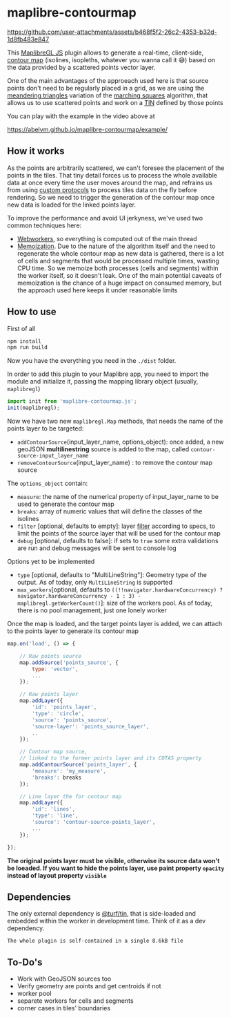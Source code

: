 # maplibre-contourmap

https://github.com/user-attachments/assets/b468f5f2-26c2-4353-b32d-1d8fb483e847

This [MaplibreGL JS](https://maplibre.org/) plugin allows to generate a real-time, client-side, [contour map](https://en.wikipedia.org/wiki/Contour_line) (isolines, isopleths, whatever you wanna call it 😅) based on the data provided by a scattered points vector layer.

One of the main advantages of the approeach used here is that source points don't need to be regularly placed in a grid, as we are using the [meandering triangles](https://en.wikipedia.org/wiki/Marching_squares#Contouring_triangle_meshes) variation of the [marching squares](https://en.wikipedia.org/wiki/Marching_squares) algorithm, that allows us to use scattered points and work on a [TIN](https://en.wikipedia.org/wiki/Triangulated_irregular_network) defined by those points

You can play with the example in the video above at

https://abelvm.github.io/maplibre-contourmap/example/

## How it works

As the points are arbitrarily scattered, we can't foresee the placement of the points in the tiles. That tiny detail forces us to process the whole available data at once every time the user moves around the map, and refrains us from using [custom protocols](https://maplibre.org/maplibre-gl-js/docs/API/functions/addProtocol/) to process tiles data on the fly before rendering. So we need to trigger the generation of the contour map once new data is loaded for the linked points layer.

To improve the performance and avoid UI jerkyness, we've used two common techniques here:

* [Webworkers](https://developer.mozilla.org/en-US/docs/Web/API/Web_Workers_API), so everything is computed out of the main thread
* [Memoization](https://en.wikipedia.org/wiki/Memoization). Due to the nature of the algorithm itself and the need to regenerate the whole contour map as new data is gathered, there is a lot of cells and segments that would be processed multiple times, wasting CPU time. So we memoize both processes (cells and segments) within the worker itself, so it doesn't leak. One of the main potential caveats of memoization is the chance of a huge impact on consumed memory, but the approach used here keeps it under reasonable limits

## How to use

First of all

```bash
npm install
npm run build
```

Now you have the everything you need in the `./dist` folder.

In order to add this plugin to your Maplibre app, you need to import the module and initialize it, passing the mapping library object (usually, `maplibregl`)

```javascript
import init from 'maplibre-contourmap.js';
init(maplibregl);
```

Now we have two new `maplibregl.Map` methods, that needs the name of the points layer to be targeted:

* `addContourSource`(input_layer_name, options_object): once added, a new geoJSON **multilinestring** source is added to the map, called `contour-source-input_layer_name`
* `removeContourSource`(input_layer_name) : to remove the contour map source

The `options_object` contain:

* `measure`: the name of the numerical property of input_layer_name to be used to generate the contour map
* `breaks`: array of numeric values that will define the classes of the isolines
* `filter` [optional, defaults to empty]: layer [filter](https://maplibre.org/maplibre-style-spec/layers/#filter) according to specs, to limit the points of the source layer that will be used for the contour map
* `debug` [optional, defaults to false]: if sets to `true` some extra validations are run and debug messages will be sent to console log

Options yet to be implemented

* `type` [optional, defaults to "MultiLineString"]: Geometry type of the output. As of today, only `MultiLineString` is supported
* `max_workers`[optional, defaults to `((!!navigator.hardwareConcurrency) ? navigator.hardwareConcurrency - 1 : 3) - maplibregl.getWorkerCount()`]: size of the workers pool. As of today, there is no pool management, just one lonely worker

Once the map is loaded, and the target points layer is added, we can attach to the points layer to generate its contour map

```javascript
map.on('load', () => {

    // Raw points source
    map.addSource('points_source', {
        type: 'vector',
        ...
    });

    // Raw points layer
    map.addLayer({
        'id': 'points_layer',
        'type': 'circle',
        'source': 'points_source',
        'source-layer': 'points_source_layer',
        ..
    });

    // Contour map source,
    // linked to the former points layer and its COTAS property
    map.addContourSource('points_layer', {
        'measure': 'my_measure',
        'breaks': breaks
    });

    // Line layer the for contour map
    map.addLayer({
        'id': 'lines',
        'type': 'line',
        'source': 'contour-source-points_layer',
        ...
    });

});
```

**The original points layer must be visible, otherwise its source data won't be loeaded. If you want to hide the points layer, use paint property `opacity` instead of layout property `visible`**

## Dependencies

The only external dependency is [@turf/tin](https://turfjs.org/docs/api/tin), that is side-loaded and embedded within the worker in development time. Think of it as a dev dependency.

`The whole plugin is self-contained in a single 8.6kB file`

## To-Do's

* Work with GeoJSON sources too
* Verify geometry are points and get centroids if not
* worker pool
* separete workers for cells and segments
* corner cases in tiles' boundaries
